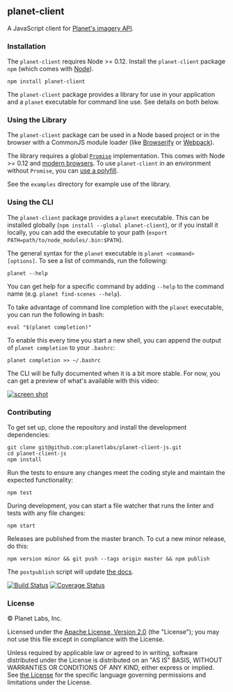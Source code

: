 ## planet-client

A JavaScript client for [Planet's imagery API](https://www.planet.com/docs/).

### Installation

The `planet-client` requires Node >= 0.12.  Install the `planet-client` package `npm` (which comes with [Node](https://nodejs.org/)).

    npm install planet-client

The `planet-client` package provides a library for use in your application and a `planet` executable for command line use.  See details on both below.

### Using the Library

The `planet-client` package can be used in a Node based project or in the browser with a CommonJS module loader (like [Browserify](http://browserify.org/) or [Webpack](http://webpack.github.io/)).

The library requires a global [`Promise`](https://developer.mozilla.org/en-US/docs/Web/JavaScript/Reference/Global_Objects/Promise) implementation.  This comes with Node >= 0.12 and [modern browsers](http://caniuse.com/#search=promise).  To use `planet-client` in an environment without `Promise`, you can [use a polyfill](https://www.google.com/search?q=promise+polyfill).

See the `examples` directory for example use of the library.

### Using the CLI

The `planet-client` package provides a `planet` executable.  This can be installed globally (`npm install --global planet-client`), or if you install it locally, you can add the executable to your path (`export PATH=path/to/node_modules/.bin:$PATH`).

The general syntax for the `planet` executable is `planet <command> [options]`.  To see a list of commands, run the following:

    planet --help

You can get help for a specific command by adding `--help` to the command name (e.g. `planet find-scenes --help`).

To take advantage of command line completion with the `planet` executable, you can run the following in bash:

    eval "$(planet completion)"

To enable this every time you start a new shell, you can append the output of `planet completion` to your `.bashrc`:

    planet completion >> ~/.bashrc

The CLI will be fully documented when it is a bit more stable.  For now, you can get a preview of what's available with this video:

[![screen shot][video-image]][video-url]

### Contributing

To get set up, clone the repository and install the development dependencies:

    git clone git@github.com:planetlabs/planet-client-js.git
    cd planet-client-js
    npm install

Run the tests to ensure any changes meet the coding style and maintain the expected functionality:

    npm test

During development, you can start a file watcher that runs the linter and tests with any file changes:

    npm start

Releases are published from the master branch.  To cut a new minor release, do this:

    npm version minor && git push --tags origin master && npm publish

The `postpublish` script will update [the docs](http://planetlabs.github.io/planet-client-js/).

[![Build Status][travis-image]][travis-url]
[![Coverage Status][coveralls-image]][coveralls-url]

### License

© Planet Labs, Inc.

Licensed under the [Apache License, Version 2.0](http://www.apache.org/licenses/LICENSE-2.0) (the "License"); you may not use this file except in compliance with the License.

Unless required by applicable law or agreed to in writing, software distributed under the License is distributed on an "AS IS" BASIS, WITHOUT WARRANTIES OR CONDITIONS OF ANY KIND, either express or implied. See [the License](http://www.apache.org/licenses/LICENSE-2.0) for the specific language governing permissions and limitations under the License.

[video-url]: https://vimeo.com/134018559
[video-image]: https://raw.githubusercontent.com/wiki/planetlabs/planet-client-js/planet-client.png
[travis-url]: https://travis-ci.org/planetlabs/planet-client-js
[travis-image]: https://img.shields.io/travis/planetlabs/planet-client-js.svg
[coveralls-url]: https://coveralls.io/github/planetlabs/planet-client-js
[coveralls-image]: https://coveralls.io/repos/planetlabs/planet-client-js/badge.svg?branch=master&service=github
